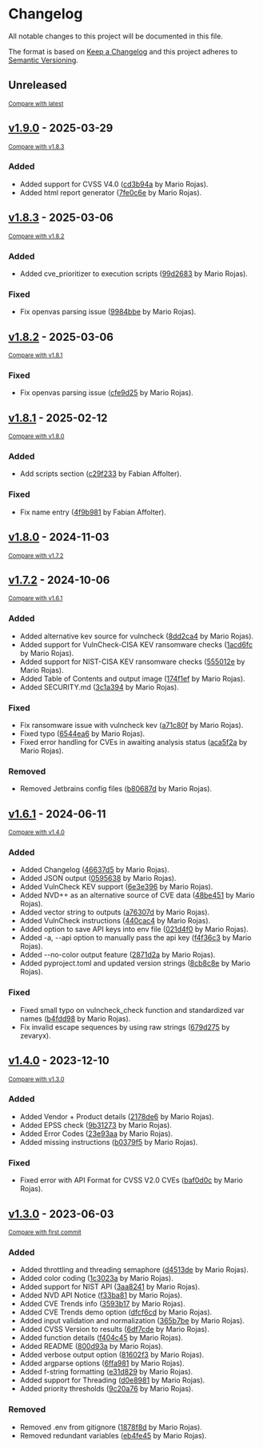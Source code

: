 # Changelog

All notable changes to this project will be documented in this file.

The format is based on [Keep a Changelog](http://keepachangelog.com/en/1.0.0/)
and this project adheres to [Semantic Versioning](http://semver.org/spec/v2.0.0.html).

<!-- insertion marker -->
## Unreleased

<small>[Compare with latest](https://github.com/TURROKS/CVE_Prioritizer/compare/v1.9.0...HEAD)</small>

<!-- insertion marker -->
## [v1.9.0](https://github.com/TURROKS/CVE_Prioritizer/releases/tag/v1.9.0) - 2025-03-29

<small>[Compare with v1.8.3](https://github.com/TURROKS/CVE_Prioritizer/compare/v1.8.3...v1.9.0)</small>

### Added

- Added support for CVSS V4.0 ([cd3b94a](https://github.com/TURROKS/CVE_Prioritizer/commit/cd3b94a1f42a5dc436d167e33c3b59fb275beb0f) by Mario Rojas).
- Added html report generator ([7fe0c6e](https://github.com/TURROKS/CVE_Prioritizer/commit/7fe0c6e6896cb01d4b04d3f8ac9e085b2c66558f) by Mario Rojas).

## [v1.8.3](https://github.com/TURROKS/CVE_Prioritizer/releases/tag/v1.8.3) - 2025-03-06

<small>[Compare with v1.8.2](https://github.com/TURROKS/CVE_Prioritizer/compare/v1.8.2...v1.8.3)</small>

### Added

- Added cve_prioritizer to execution scripts ([99d2683](https://github.com/TURROKS/CVE_Prioritizer/commit/99d26834b9457c3ceea0cbfd00a1ba185ebc3358) by Mario Rojas).

### Fixed

- Fix openvas parsing issue ([9984bbe](https://github.com/TURROKS/CVE_Prioritizer/commit/9984bbe5bb92c1ef0e18b8812437a45aade7c952) by Mario Rojas).

## [v1.8.2](https://github.com/TURROKS/CVE_Prioritizer/releases/tag/v1.8.2) - 2025-03-06

<small>[Compare with v1.8.1](https://github.com/TURROKS/CVE_Prioritizer/compare/v1.8.1...v1.8.2)</small>

### Fixed

- Fix openvas parsing issue ([cfe9d25](https://github.com/TURROKS/CVE_Prioritizer/commit/cfe9d25cdfb6b88c15fe02207589d20c36c7008e) by Mario Rojas).

## [v1.8.1](https://github.com/TURROKS/CVE_Prioritizer/releases/tag/v1.8.1) - 2025-02-12

<small>[Compare with v1.8.0](https://github.com/TURROKS/CVE_Prioritizer/compare/v1.8.0...v1.8.1)</small>

### Added

- Add scripts section ([c29f233](https://github.com/TURROKS/CVE_Prioritizer/commit/c29f2332cde7d79e0c9f34c0a1811611a8fb73c9) by Fabian Affolter).

### Fixed

- Fix name entry ([4f9b981](https://github.com/TURROKS/CVE_Prioritizer/commit/4f9b98156beec8c5201b75b81254d03d37e15d25) by Fabian Affolter).

## [v1.8.0](https://github.com/TURROKS/CVE_Prioritizer/releases/tag/v1.8.0) - 2024-11-03

<small>[Compare with v1.7.2](https://github.com/TURROKS/CVE_Prioritizer/compare/v1.7.2...v1.8.0)</small>

## [v1.7.2](https://github.com/TURROKS/CVE_Prioritizer/releases/tag/v1.7.2) - 2024-10-06

<small>[Compare with v1.6.1](https://github.com/TURROKS/CVE_Prioritizer/compare/v1.6.1...v1.7.2)</small>

### Added

- Added alternative kev source for vulncheck ([8dd2ca4](https://github.com/TURROKS/CVE_Prioritizer/commit/8dd2ca45a78b1b829d1235e1ea1b408ac573f008) by Mario Rojas).
- Added support for VulnCheck-CISA KEV ransomware checks ([1acd6fc](https://github.com/TURROKS/CVE_Prioritizer/commit/1acd6fcf2f104d9cdc1f6cd3ce9d4a6557509a69) by Mario Rojas).
- Added support for NIST-CISA KEV ransomware checks ([555012e](https://github.com/TURROKS/CVE_Prioritizer/commit/555012e2ac0f425b1eeaa2ce89aa4cb3f6c148e7) by Mario Rojas).
- Added Table of Contents and output image ([174f1ef](https://github.com/TURROKS/CVE_Prioritizer/commit/174f1efdcc1e816df9e38ef8acb7447a5a429c35) by Mario Rojas).
- Added SECURITY.md ([3c1a394](https://github.com/TURROKS/CVE_Prioritizer/commit/3c1a3940d9944f33e72c474c887a5f8540323095) by Mario Rojas).

### Fixed

- Fix ransomware issue with vulncheck kev ([a71c80f](https://github.com/TURROKS/CVE_Prioritizer/commit/a71c80fc18116a19cb5e68e5dc1c587ef5e7238d) by Mario Rojas).
- Fixed typo ([6544ea6](https://github.com/TURROKS/CVE_Prioritizer/commit/6544ea6da1737821cd2de0748d4c25f6d5415ddc) by Mario Rojas).
- Fixed error handling for CVEs in awaiting analysis status ([aca5f2a](https://github.com/TURROKS/CVE_Prioritizer/commit/aca5f2a4640d5e2d177267f5c1f3645460b2381b) by Mario Rojas).

### Removed

- Removed Jetbrains config files ([b80687d](https://github.com/TURROKS/CVE_Prioritizer/commit/b80687dc33657a3c43666c884b53295562f713fc) by Mario Rojas).

## [v1.6.1](https://github.com/TURROKS/CVE_Prioritizer/releases/tag/v1.6.1) - 2024-06-11

<small>[Compare with v1.4.0](https://github.com/TURROKS/CVE_Prioritizer/compare/v1.4.0...v1.6.1)</small>

### Added

- Added Changelog ([46637d5](https://github.com/TURROKS/CVE_Prioritizer/commit/46637d5ce252f9893451689312185008120caedf) by Mario Rojas).
- Added JSON output ([0595638](https://github.com/TURROKS/CVE_Prioritizer/commit/0595638b6fd48513417988e94b646a939c3c9454) by Mario Rojas).
- Added VulnCheck KEV support ([6e3e396](https://github.com/TURROKS/CVE_Prioritizer/commit/6e3e3965bc9e475a77f3b78ec8d163393feffa4e) by Mario Rojas).
- Added NVD++ as an alternative source of CVE data ([48be451](https://github.com/TURROKS/CVE_Prioritizer/commit/48be451e534cd26146ddb7d7924fcd3980845456) by Mario Rojas).
- Added vector string to outputs ([a76307d](https://github.com/TURROKS/CVE_Prioritizer/commit/a76307dd4f14ef225e3dd966edac25b07e95516b) by Mario Rojas).
- Added VulnCheck instructions ([440cac4](https://github.com/TURROKS/CVE_Prioritizer/commit/440cac4738f6a27a309dbb360f036740484a15f5) by Mario Rojas).
- Added option to save API keys into env file ([021d4f0](https://github.com/TURROKS/CVE_Prioritizer/commit/021d4f0191dc95142cac7c4dd9281f5d5726b6db) by Mario Rojas).
- Added -a, --api option to manually pass the api key ([f4f36c3](https://github.com/TURROKS/CVE_Prioritizer/commit/f4f36c31a57c937f06f91319fd7be0e2fe1cadf8) by Mario Rojas).
- Added --no-color output feature ([2871d2a](https://github.com/TURROKS/CVE_Prioritizer/commit/2871d2a33d366201fc87e4e64573dc194eca59eb) by Mario Rojas).
- Added pyproject.toml and updated version strings ([8cb8c8e](https://github.com/TURROKS/CVE_Prioritizer/commit/8cb8c8e3efc53495a92984c5b19a9508347a1858) by Mario Rojas).

### Fixed

- Fixed small typo on vulncheck_check function and standardized var names ([b4fdd98](https://github.com/TURROKS/CVE_Prioritizer/commit/b4fdd98bfc985aede5a1b83f54362c2c83a55138) by Mario Rojas).
- Fix invalid escape sequences by using raw strings ([679d275](https://github.com/TURROKS/CVE_Prioritizer/commit/679d275de42c23b756f0e7fcc1bc79fe9335eed7) by zevaryx).

## [v1.4.0](https://github.com/TURROKS/CVE_Prioritizer/releases/tag/v1.4.0) - 2023-12-10

<small>[Compare with v1.3.0](https://github.com/TURROKS/CVE_Prioritizer/compare/v1.3.0...v1.4.0)</small>

### Added

- Added Vendor + Product details ([2178de6](https://github.com/TURROKS/CVE_Prioritizer/commit/2178de63435afaa7aaf2104dffa029d63c0b34fe) by Mario Rojas).
- Added EPSS check ([9b31273](https://github.com/TURROKS/CVE_Prioritizer/commit/9b3127360213fcc48a9c1af6e4f345dfcfc67d33) by Mario Rojas).
- Added Error Codes ([23e93aa](https://github.com/TURROKS/CVE_Prioritizer/commit/23e93aaa2a1ab6d0d55bd1de2de2e31ef4677a8f) by Mario Rojas).
- Added missing instructions ([b0379f5](https://github.com/TURROKS/CVE_Prioritizer/commit/b0379f54d3a762abc653ed8f5ac9a1556e7038b1) by Mario Rojas).

### Fixed

- Fixed error with API Format for CVSS V2.0 CVEs ([baf0d0c](https://github.com/TURROKS/CVE_Prioritizer/commit/baf0d0c1291f34e7aff206c9c6ecf82007eb4414) by Mario Rojas).

## [v1.3.0](https://github.com/TURROKS/CVE_Prioritizer/releases/tag/v1.3.0) - 2023-06-03

<small>[Compare with first commit](https://github.com/TURROKS/CVE_Prioritizer/compare/fd145e73a8e55d469cbf9862a5c3af3a1f7c7dc2...v1.3.0)</small>

### Added

- Added throttling and threading semaphore ([d4513de](https://github.com/TURROKS/CVE_Prioritizer/commit/d4513de53406e79cf46e8e696498474746cee20d) by Mario Rojas).
- Added color coding ([1c3023a](https://github.com/TURROKS/CVE_Prioritizer/commit/1c3023a5e4ae093914aff4b3c3ba26f9d2a13fa8) by Mario Rojas).
- Added support for NIST API ([3aa8241](https://github.com/TURROKS/CVE_Prioritizer/commit/3aa8241911a12983f6635d29f3842c2d5b814680) by Mario Rojas).
- Added NVD API Notice ([f33ba81](https://github.com/TURROKS/CVE_Prioritizer/commit/f33ba8188853d0afdfddeb590112d43b876c10fe) by Mario Rojas).
- Added CVE Trends info ([3593b17](https://github.com/TURROKS/CVE_Prioritizer/commit/3593b17c70c1c4ac53e668090dbab44c54faedbf) by Mario Rojas).
- Added CVE Trends demo option ([dfcf6cd](https://github.com/TURROKS/CVE_Prioritizer/commit/dfcf6cdbf262ce99a8320f1cb3003c84a1e9101e) by Mario Rojas).
- Added input validation and normalization ([365b7be](https://github.com/TURROKS/CVE_Prioritizer/commit/365b7beb35373ee27def375071725057d27841ae) by Mario Rojas).
- Added CVSS Version to results ([6df7cde](https://github.com/TURROKS/CVE_Prioritizer/commit/6df7cde2dfa7d0fe12f16e79f31ac67d2c722136) by Mario Rojas).
- Added function details ([f404c45](https://github.com/TURROKS/CVE_Prioritizer/commit/f404c45d4d7ba43cef7b75b8d2ededa391bb768d) by Mario Rojas).
- Added README ([800d93a](https://github.com/TURROKS/CVE_Prioritizer/commit/800d93a0174b8e27d36252a47d4c4af0029b5025) by Mario Rojas).
- Added verbose output option ([81602f3](https://github.com/TURROKS/CVE_Prioritizer/commit/81602f38a108fb52cdbea3f3b2e9825eb9b7c4aa) by Mario Rojas).
- Added argparse options ([6ffa981](https://github.com/TURROKS/CVE_Prioritizer/commit/6ffa9810e1389f9d605c5e0f702d7cf69b4a910d) by Mario Rojas).
- Added f-string formatting ([e31d829](https://github.com/TURROKS/CVE_Prioritizer/commit/e31d829569f84a21213e580a1288d3ada79c5b9d) by Mario Rojas).
- Added support for Threading ([d0e8981](https://github.com/TURROKS/CVE_Prioritizer/commit/d0e898191588765d84f4f892227e09d14986fbde) by Mario Rojas).
- Added priority thresholds ([9c20a76](https://github.com/TURROKS/CVE_Prioritizer/commit/9c20a76cfc41df13f767d9ce93266e6e952ddd82) by Mario Rojas).

### Removed

- Removed .env from gitignore ([1878f8d](https://github.com/TURROKS/CVE_Prioritizer/commit/1878f8d7cb01ffde43bfb8b3021d4142329d9c1f) by Mario Rojas).
- Removed redundant variables ([eb4fe45](https://github.com/TURROKS/CVE_Prioritizer/commit/eb4fe45942732b5c77d5b32f43c7f373560fd06d) by Mario Rojas).

